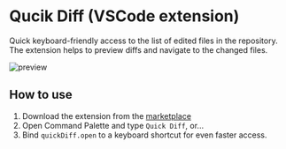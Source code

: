 # Qucik Diff (VSCode extension)

Quick keyboard-friendly access to the list of edited files in the repository.
The extension helps to preview diffs and navigate to the changed files.

![preview](https://user-images.githubusercontent.com/8567013/111924240-b9956000-8a60-11eb-9d77-62a841f3cbc5.gif)

## How to use
1. Download the extension from the [marketplace](https://marketplace.visualstudio.com/items?itemName=xRoker.quick-diff)
2. Open Command Palette and type `Quick Diff`, or...
3. Bind `quickDiff.open` to a keyboard shortcut for even faster access.
